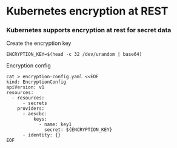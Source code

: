 # Kubernetes encryption at REST

### Kubernetes supports encryption at rest for secret data

Create the encryption key

```
ENCRYPTION_KEY=$(head -c 32 /dev/urandom | base64)
```

Encryption config

```
cat > encryption-config.yaml <<EOF
kind: EncryptionConfig
apiVersion: v1
resources:
  - resources:
      - secrets
    providers:
      - aescbc:
          keys:
            - name: key1
              secret: ${ENCRYPTION_KEY}
      - identity: {}
EOF
```
